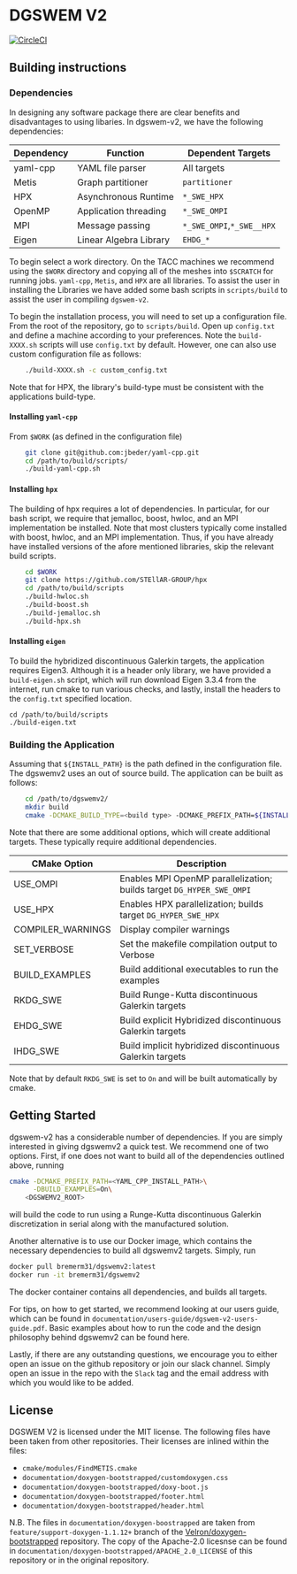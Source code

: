# DGSWEM V2
[![CircleCI](https://circleci.com/gh/UT-CHG/dgswemv2.svg?style=svg&circle-token=0479b7746d69a87e977936dd4b6105be5b2e6316)](https://circleci.com/gh/UT-CHG/dgswemv2)

## Building instructions

### Dependencies

In designing any software package there are clear benefits and disadvantages to using libaries. In dgswem-v2, we have the following dependencies:

| Dependency | Function               |   Dependent Targets       |
| ---------- | ---------------------- | ------------------------- |
| yaml-cpp   | YAML file parser       | All targets               |
| Metis      | Graph partitioner      | `partitioner`             |
| HPX        | Asynchronous Runtime   | `*_SWE_HPX`               |
| OpenMP     | Application threading  | `*_SWE_OMPI`              |
| MPI        | Message passing        | `*_SWE_OMPI`,`*_SWE__HPX` |
| Eigen      | Linear Algebra Library | `EHDG_*`                  |

To begin select a work directory. On the TACC machines we recommend using the `$WORK` directory and copying all of the meshes into `$SCRATCH` for running jobs. `yaml-cpp`, `Metis`, and `HPX` are all libraries. To assist the user in installing the Libraries we have added some bash scripts in `scripts/build` to assist the user in compiling `dgswem-v2`.

To begin the installation process, you will need to set up a configuration file. From the root of the repository, go to `scripts/build`. Open up `config.txt` and define a machine according to your preferences. Note the `build-XXXX.sh` scripts will use `config.txt` by default. However, one can also use custom configuration file as follows:
```sh
    ./build-XXXX.sh -c custom_config.txt
```
Note that for HPX, the library's build-type must be consistent with the applications build-type.

#### Installing `yaml-cpp`

From `$WORK` (as defined in the configuration file)
```sh
    git clone git@github.com:jbeder/yaml-cpp.git
    cd /path/to/build/scripts/
    ./build-yaml-cpp.sh
```
#### Installing `hpx`

The building of hpx requires a lot of dependencies. In particular, for our bash script, we require that jemalloc, boost, hwloc, and an MPI implementation be installed. Note that most clusters typically come installed with boost, hwloc, and an MPI implementation. Thus, if you have already have installed versions of the afore mentioned libraries, skip the relevant build scripts.
```sh
    cd $WORK
    git clone https://github.com/STEllAR-GROUP/hpx
    cd /path/to/build/scripts
    ./build-hwloc.sh
    ./build-boost.sh
    ./build-jemalloc.sh
    ./build-hpx.sh
```

#### Installing `eigen`

To build the hybridized discontinuous Galerkin targets, the application requires Eigen3. Although it is a header only library, we have provided a `build-eigen.sh` script, which will run download Eigen 3.3.4 from the internet, run cmake to run various checks, and lastly, install the headers to the `config.txt` specified location.
```
cd /path/to/build/scripts
./build-eigen.txt
```

### Building the Application

Assuming that `${INSTALL_PATH}` is the path defined in the configuration file. The dgswemv2 uses an out of source build. The application can be built as follows:
```sh
    cd /path/to/dgswemv2/
    mkdir build
    cmake -DCMAKE_BUILD_TYPE=<build type> -DCMAKE_PREFIX_PATH=${INSTALL_PATH} ..
```
Note that there are some additional options, which will create additional targets. These typically require additional dependencies.

| CMake Option   | Description                                                           |
| -------------- | --------------------------------------------------------------------- |
| USE_OMPI       | Enables MPI OpenMP parallelization; builds target `DG_HYPER_SWE_OMPI` |
| USE_HPX        | Enables HPX parallelization; builds target `DG_HYPER_SWE_HPX`         |
| COMPILER_WARNINGS | Display compiler warnings                                          |
| SET_VERBOSE    | Set the makefile compilation output to Verbose                        |
| BUILD_EXAMPLES | Build additional executables to run the examples                      |
| RKDG_SWE       | Build Runge-Kutta discontinuous Galerkin targets                      |
| EHDG_SWE       | Build explicit Hybridized discontinuous Galerkin targets              |
| IHDG_SWE       | Build implicit hybridized discontinuous Galerkin targets              |

Note that by default `RKDG_SWE` is set to `On` and will be built automatically by cmake.

## Getting Started

dgswem-v2 has a considerable number of dependencies. If you are simply interested in giving dgswemv2 a quick test. We recommend one of two options. First, if one does not want to build all of the dependencies outlined above, running
```sh
cmake -DCMAKE_PREFIX_PATH=<YAML_CPP_INSTALL_PATH>\
      -DBUILD_EXAMPLES=On\
    <DGSWEMV2_ROOT>
```
will build the code to run using a Runge-Kutta discontinuous Galerkin discretization in serial along with the manufactured solution.

Another alternative is to use our Docker image, which contains the necessary dependencies to build all dgswemv2 targets. Simply, run
```sh
docker pull bremerm31/dgswemv2:latest
docker run -it bremerm31/dgswemv2
```
The docker container contains all dependencies, and builds all targets.

For tips, on how to get started, we recommend looking at our users guide, which can be found in `documentation/users-guide/dgswem-v2-users-guide.pdf`. Basic examples about how to run the code and the design philosophy behind dgswemv2 can be found here.

Lastly, if there are any outstanding questions, we encourage you to either open an issue on the github repository or join our slack channel. Simply open an issue in the repo with the `Slack` tag and the email address with which you would like to be added.

## License

DGSWEM V2 is licensed under the MIT license. The following files have been taken from other repositories. Their licenses are inlined within the files:

 - `cmake/modules/FindMETIS.cmake`
 - `documentation/doxygen-bootstrapped/customdoxygen.css`
 - `documentation/doxygen-bootstrapped/doxy-boot.js`
 - `documentation/doxygen-bootstrapped/footer.html`
 - `documentation/doxygen-bootstrapped/header.html`

N.B. The files in `documentation/doxygen-boostrapped` are taken from `feature/support-doxygen-1.1.12+` branch of the [Velron/doxygen-bootstrapped](https://github.com/Velron/doxygen-bootstrapped) repository. The copy of the Apache-2.0 licesnse can be found in `documentation/doxygen-bootstrapped/APACHE_2.0_LICENSE` of this repository or in the original repository.